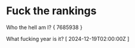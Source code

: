 # Fuck the rankings

Who the hell am I?
{ 7685938 }

What fucking year is it?
[ 2024-12-19T02:00:00Z ]
